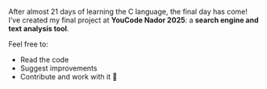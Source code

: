 After almost 21 days of learning the C language, the final day has come!  
I’ve created my final project at **YouCode Nador 2025**: a **search engine and text analysis tool**.  

Feel free to:  
- Read the code  
- Suggest improvements  
- Contribute and work with it 🚀  
